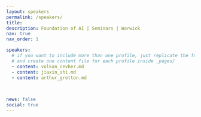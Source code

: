 ```yaml
---
layout: speakers
permalink: /speakers/
title: 
description: Foundation of AI | Seminars | Warwick
nav: true
nav_order: 1

speakers: 
  # if you want to include more than one profile, just replicate the following block
  # and create one content file for each profile inside _pages/
  - content: volkan_cevher.md
  - content: jiaxin_shi.md
  - content: arthur_gretton.md
    
 

news: false
social: true
---
```

